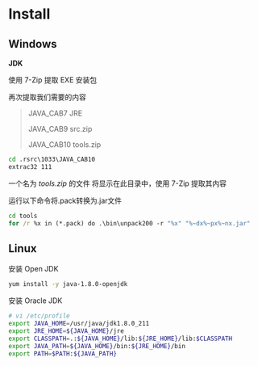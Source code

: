 # Install

## Windows

**JDK**

使用 7-Zip 提取 EXE 安装包

再次提取我们需要的内容

> JAVA_CAB7 JRE
>
> JAVA_CAB9 src.zip
>
> JAVA_CAB10 tools.zip

```cmd
cd .rsrc\1033\JAVA_CAB10
extrac32 111
```

一个名为 *tools.zip* 的文件 将显示在此目录中，使用 7-Zip 提取其内容

运行以下命令将.pack转换为.jar文件

```cmd
cd tools
for /r %x in (*.pack) do .\bin\unpack200 -r "%x" "%~dx%~px%~nx.jar"
```

## Linux

安装 Open JDK

```bash
yum install -y java-1.8.0-openjdk
```

安装 Oracle JDK

```bash
# vi /etc/profile
export JAVA_HOME=/usr/java/jdk1.8.0_211
export JRE_HOME=${JAVA_HOME}/jre
export CLASSPATH=.:${JAVA_HOME}/lib:${JRE_HOME}/lib:$CLASSPATH
export JAVA_PATH=${JAVA_HOME}/bin:${JRE_HOME}/bin
export PATH=$PATH:${JAVA_PATH}
```





